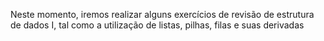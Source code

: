 Neste momento, iremos realizar alguns exercícios de revisão de estrutura de dados I, tal como a utilização de listas, pilhas, filas e suas derivadas
